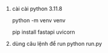 1. cài 
    cài python 3.11.8

    python -m venv venv

    pip install fastapi uvicorn

2. dùng câu lệnh để run
    python run.py
    
